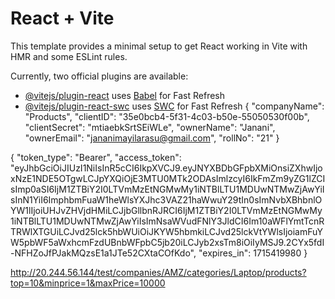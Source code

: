 # React + Vite

This template provides a minimal setup to get React working in Vite with HMR and some ESLint rules.

Currently, two official plugins are available:

- [@vitejs/plugin-react](https://github.com/vitejs/vite-plugin-react/blob/main/packages/plugin-react/README.md) uses [Babel](https://babeljs.io/) for Fast Refresh
- [@vitejs/plugin-react-swc](https://github.com/vitejs/vite-plugin-react-swc) uses [SWC](https://swc.rs/) for Fast Refresh
{
    "companyName": "Products",
    "clientID": "35e0bcb4-5f31-4c03-b50e-55050530f00b",
    "clientSecret": "mtiaebkSrtSEiWLe",
    "ownerName": "Janani",
    "ownerEmail": "jananimayilarasu@gmail.com",
    "rollNo": "21"
}



{
    "token_type": "Bearer",
    "access_token": "eyJhbGciOiJIUzI1NiIsInR5cCI6IkpXVCJ9.eyJNYXBDbGFpbXMiOnsiZXhwIjoxNzE1NDE5OTgwLCJpYXQiOjE3MTU0MTk2ODAsImlzcyI6IkFmZm9yZG1lZCIsImp0aSI6IjM1ZTBiY2I0LTVmMzEtNGMwMy1iNTBlLTU1MDUwNTMwZjAwYiIsInN1YiI6ImphbmFuaW1heWlsYXJhc3VAZ21haWwuY29tIn0sImNvbXBhbnlOYW1lIjoiUHJvZHVjdHMiLCJjbGllbnRJRCI6IjM1ZTBiY2I0LTVmMzEtNGMwMy1iNTBlLTU1MDUwNTMwZjAwYiIsImNsaWVudFNlY3JldCI6Im10aWFlYmtTcnRTRWlXTGUiLCJvd25lck5hbWUiOiJKYW5hbmkiLCJvd25lckVtYWlsIjoiamFuYW5pbWF5aWxhcmFzdUBnbWFpbC5jb20iLCJyb2xsTm8iOiIyMSJ9.2CYx5fdI-NFHZoJfPJakMQzsE1a1JTe52CXtaCOfKdo",
    "expires_in": 1715419980
}



http://20.244.56.144/test/companies/AMZ/categories/Laptop/products?top=10&minprice=1&maxPrice=10000